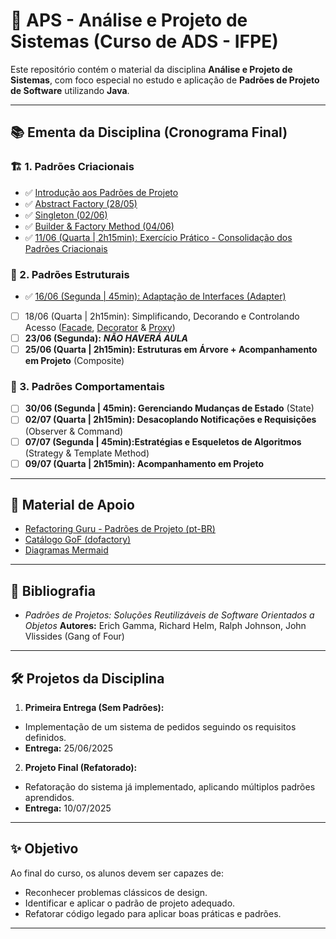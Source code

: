 # 📘 APS - Análise e Projeto de Sistemas (Curso de ADS - IFPE)

Este repositório contém o material da disciplina **Análise e Projeto de Sistemas**, com foco especial no estudo e aplicação de **Padrões de Projeto de Software** utilizando **Java**.

---

## 📚 Ementa da Disciplina (Cronograma Final)

### 🏗️ 1. Padrões Criacionais
- ✅ [Introdução aos Padrões de Projeto](1-introducao.md)
- ✅ [Abstract Factory (28/05)](1-criacionais/1-abstract_factory.md)
- ✅ [Singleton (02/06)](1-criacionais/2-singleton.md)
- ✅ [Builder & Factory Method (04/06)](1-criacionais/3-builder.md)
- ✅ [11/06 (Quarta | 2h15min): Exercício Prático - Consolidação dos Padrões Criacionais](1-criacionais/5-exercicio.md)

### 🧩 2. Padrões Estruturais
- ✅ [16/06 (Segunda | 45min): Adaptação de Interfaces (Adapter)](2-estruturais/6-adapter.md)
- [ ] 18/06 (Quarta | 2h15min): Simplificando, Decorando e Controlando Acesso ([Facade](2-estruturais/7-facade.md), [Decorator](2-estruturais/8-decorator.md) & [Proxy](2-estruturais/9-proxy.md))
- [ ] **23/06 (Segunda):** ***NÃO HAVERÁ AULA***
- [ ] **25/06 (Quarta | 2h15min): Estruturas em Árvore + Acompanhamento em Projeto** (Composite)

### 🔁 3. Padrões Comportamentais

- [ ] **30/06 (Segunda | 45min): Gerenciando Mudanças de Estado** (State)
- [ ] **02/07 (Quarta | 2h15min): Desacoplando Notificações e Requisições** (Observer & Command)
- [ ] **07/07 (Segunda | 45min):Estratégias e Esqueletos de Algoritmos** (Strategy & Template Method)
- [ ] **09/07 (Quarta | 2h15min): Acompanhamento em Projeto**

---

## 🧠 Material de Apoio

- [Refactoring Guru - Padrões de Projeto (pt-BR)](https://refactoring.guru/pt-br/design-patterns)
- [Catálogo GoF (dofactory)](https://www.dofactory.com/net/design-patterns)
- [Diagramas Mermaid](https://mermaid.js.org/)

---

## 📖 Bibliografia

- *Padrões de Projetos: Soluções Reutilizáveis de Software Orientados a Objetos*
  **Autores:** Erich Gamma, Richard Helm, Ralph Johnson, John Vlissides (Gang of Four)

---

## 🛠️ Projetos da Disciplina

1.  **Primeira Entrega (Sem Padrões):**
  - Implementação de um sistema de pedidos seguindo os requisitos definidos.
  - **Entrega:** 25/06/2025

2.  **Projeto Final (Refatorado):**
  - Refatoração do sistema já implementado, aplicando múltiplos padrões aprendidos.
  - **Entrega:** 10/07/2025

---

## ✨ Objetivo

Ao final do curso, os alunos devem ser capazes de:

- Reconhecer problemas clássicos de design.
- Identificar e aplicar o padrão de projeto adequado.
- Refatorar código legado para aplicar boas práticas e padrões.

---